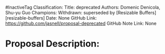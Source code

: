 #InactiveTag
Classification:
Title: deprecated
Authors: Domenic Denicola, Shu-yu Guo
Champions: Withdrawn: superseded by [Resizable Buffers][resizable-buffers]
Date: None
GitHub Link: https://github.com/jasnell/proposal-deprecated
GitHub Note Link: None

# Proposal Description:
